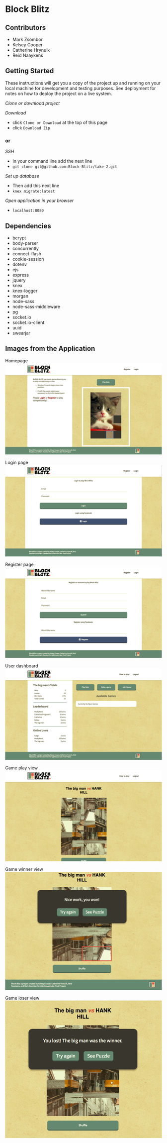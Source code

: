 # Block Blitz

## Contributors
- Mark Zsombor
- Kelsey Cooper
- Catherine Hrynuik
- Reid Naaykens

## Getting Started

  These instructions will get you a copy of the project up and running on your local machine for development and testing purposes. See deployment for notes on how to deploy the project on a live system.

  *Clone or download project*

  *Download*
  - click `Clone or Download` at the top of this page
  - click `Download Zip`

  ### or

  *SSH*
  - In your command line add the next line
  - `git clone git@github.com:Block-Blitz/take-2.git`

  *Set up database*
  - Then add this next line
  - `knex migrate:latest`

  *Open application in your browser*
  - `localhost:8080`



## Dependencies

  - bcrypt
  - body-parser
  - concurrently
  - connect-flash
  - cookie-session
  - dotenv
  - ejs
  - express
  - jquery
  - knex
  - knex-logger
  - morgan
  - node-sass
  - node-sass-middleware
  - pg
  - socket.io
  - socket.io-client
  - uuid
  - swearjar


## Images from the Application

Homepage
!["Screenshot of homepage"](https://github.com/Block-Blitz/take-2/blob/master/public/images/read%20me%20screenshots/homepage.png?raw=true)

Login page
!["Screenshot of login_page"](https://github.com/Block-Blitz/take-2/blob/master/public/images/read%20me%20screenshots/login_page.png?raw=true)

Register page
!["Screenshot of register_page"](https://github.com/Block-Blitz/take-2/blob/master/public/images/read%20me%20screenshots/register_page.png?raw=true)

User dashboard
!["Screenshot of user_dashboard"](https://github.com/Block-Blitz/take-2/blob/master/public/images/read%20me%20screenshots/user_dashboard.png?raw=true)

Game play view
!["Screenshot of game_play_view"](https://github.com/Block-Blitz/take-2/blob/master/public/images/read%20me%20screenshots/game_play_view.png?raw=true)

Game winner view
!["Screenshot of game_winner_view"](https://github.com/Block-Blitz/take-2/blob/master/public/images/read%20me%20screenshots/game_winner_view.png?raw=true)

Game loser view
!["Screenshot of game_loser"](https://github.com/Block-Blitz/take-2/blob/master/public/images/read%20me%20screenshots/game_loser_view.png?raw=true)
